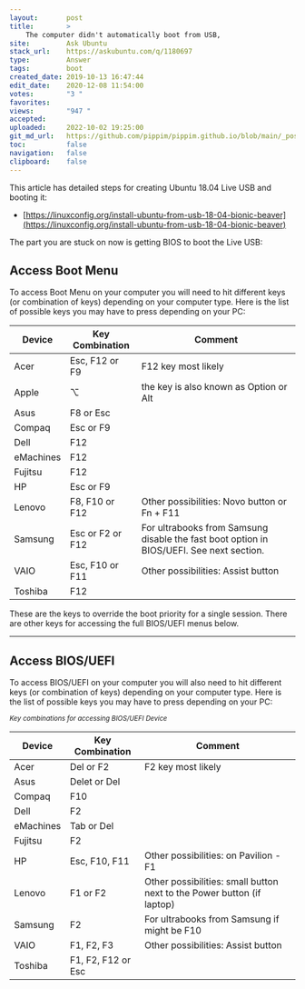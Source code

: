 ```yaml
---
layout:       post
title:        >
    The computer didn't automatically boot from USB,
site:         Ask Ubuntu
stack_url:    https://askubuntu.com/q/1180697
type:         Answer
tags:         boot
created_date: 2019-10-13 16:47:44
edit_date:    2020-12-08 11:54:00
votes:        "3 "
favorites:    
views:        "947 "
accepted:     
uploaded:     2022-10-02 19:25:00
git_md_url:   https://github.com/pippim/pippim.github.io/blob/main/_posts/2019/2019-10-13-The-computer-didn_t-automatically-boot-from-USB_.md
toc:          false
navigation:   false
clipboard:    false
---
```


This article has detailed steps for creating Ubuntu 18.04 Live USB and booting it:

- [https://linuxconfig.org/install-ubuntu-from-usb-18-04-bionic-beaver](https://linuxconfig.org/install-ubuntu-from-usb-18-04-bionic-beaver)

The part you are stuck on now is getting BIOS to boot the Live USB:

## Access Boot Menu

To access Boot Menu on your computer you will need to hit different keys (or combination of keys) depending on your computer type. Here is the list of possible keys you may have to press depending on your PC:

| Device     |  Key Combination   | Comment |
| ---------- | ------------------ |-------- |
| Acer       | Esc, F12 or F9     | F12 key most likely |
| Apple      | ⌥                           | the key is also known as Option or Alt |
| Asus       | F8 or Esc          | |
| Compaq     | Esc or F9          | |
| Dell       | F12                | |
| eMachines  | F12                | |
| Fujitsu    | F12                | |
| HP         | Esc or F9          | |
| Lenovo     | F8, F10 or F12     | Other possibilities: Novo button or Fn + F11 |
| Samsung    | Esc or F2 or F12   | For ultrabooks from Samsung disable the fast boot option in BIOS/UEFI. See next section. |
| VAIO       | Esc, F10 or F11    | Other possibilities: Assist button |
| Toshiba    | F12                | |


These are the keys to override the boot priority for a single session. There are other keys for accessing the full BIOS/UEFI menus below.


----------

## Access BIOS/UEFI

To access BIOS/UEFI on your computer you will also need to hit different keys (or combination of keys) depending on your computer type. Here is the list of possible keys you may have to press depending on your PC:

<sub>*Key combinations for accessing BIOS/UEFI Device*</sub>

| Device     |  Key Combination   | Comment |
| ---------- | ------------------ |-------- |
| Acer       | Del or F2          | F2 key most likely |
| Asus       | Delet or Del       | |
| Compaq     | F10                | |
| Dell       | F2                 | |
| eMachines  | Tab or Del         | |
| Fujitsu    | F2                 | |
| HP         | Esc, F10, F11      | Other possibilities: on Pavilion - F1 |
| Lenovo     | F1 or F2           | Other possibilities: small button next to the Power button (if laptop) |
| Samsung    | F2                 | For ultrabooks from Samsung if might be F10 |
| VAIO       | F1, F2, F3         | Other possibilities: Assist button |
| Toshiba    | F1, F2, F12 or Esc | |
